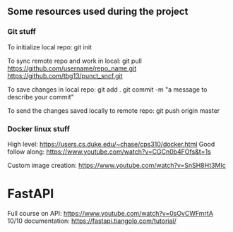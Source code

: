 ## Some resources used during the project


### Git stuff
To initialize local repo: 
git init 

To sync remote repo and work in local: 
git pull https://github.com/username/repo_name.git
https://github.com/tbg13/punct_sncf.git

To save changes in local repo:
git add .
git commit -m "a message to describe your commit"

To send the changes saved locally to remote repo:
git push origin master


### Docker linux stuff
High level: https://users.cs.duke.edu/~chase/cps310/docker.html
Good follow along: https://www.youtube.com/watch?v=CGCn0b4FOfs&t=1s

Custom image creation: https://www.youtube.com/watch?v=SnSH8Ht3MIc

# FastAPI
Full course on API: https://www.youtube.com/watch?v=0sOvCWFmrtA
10/10 documentation: https://fastapi.tiangolo.com/tutorial/

